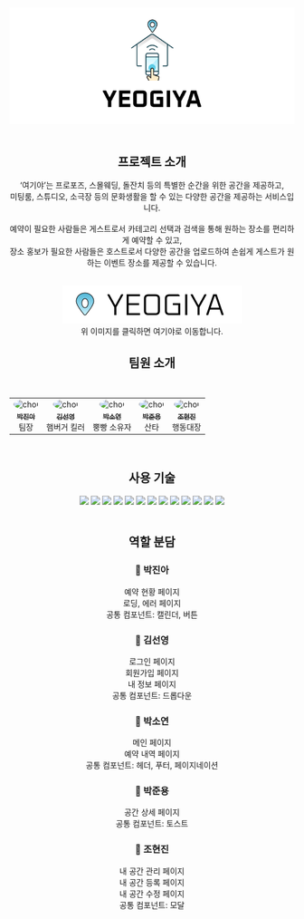 <div align="center">

<img src="./public/assets/images/yeogiya.png">
<br>
<br>
<h2>프로젝트 소개</h2>
‘여기야’는 프로포즈, 스몰웨딩, 돌잔치 등의 특별한 순간을 위한 공간을 제공하고,<br>
미팅룸, 스튜디오, 소극장 등의 문화생활을 할 수 있는 다양한 공간을 제공하는 서비스입니다.
<br>
<br>
예약이 필요한 사람들은 게스트로서 카테고리 선택과 검색을 통해 원하는 장소를 편리하게 예약할 수 있고,<br>
장소 홍보가 필요한 사람들은 호스트로서 다양한 공간을 업로드하여 손쉽게 게스트가 원하는 이벤트 장소를 제공할 수 있습니다.
<br>
<br>



<a href="https://yeogiya.es6.kr/"><img src="./public/assets/images/yeogiya-small.png"></a>
<br>
위 이미지를 클릭하면 여기야로 이동합니다.

<h2>팀원 소개</h2>
<br>
<table>
  <tbody>
    <tr>
      <td align="center">
        <img width="100px" alt="choi" src="https://media.discordapp.net/attachments/1240464534599237683/1240471205836750858/a.jpg?ex=6646ae56&is=66455cd6&hm=04ce6fc79dc0f5af8937b3c647764bd617fcb978f0b30cdbbe9d5f9d57b9d26f&=&format=webp&width=468&height=468" {: style="border-radius: 50%; width:100px; height:100px; "}>
        <a href="https://github.com/jinahp"><br /><sub><b>박진아</b></a><br />
        팀장 </sub></br>
      </td>
      <td align="center">
        <img width="100px" alt="choi" src="https://search.pstatic.net/common/?src=http%3A%2F%2Fblogfiles.naver.net%2FMjAyMTEwMTdfMTc1%2FMDAxNjM0NDQ1MzcxODU5.PHNBoOdy2S68bUlIfXwi5WKrCzSp8tCbANXE0ukp5sAg.VfB1Si_J0GOIjzMeShoOzTIe9KTxYbU1_sgHMGSS_BEg.JPEG.arashi1124%2F211016_02.JPG&type=sc960_832" {: style="border-radius: 50%; width:100px; height:100px; object-fit: cover;"}>
        <a href="https://github.com/kimsuns"><br /><sub><b>김선영</b></a><br />
        햄버거 킬러</sub></br>
      </td>
      <td align="center">
        <img width="100px" alt="choi" src="https://cdn.discordapp.com/attachments/1240464534599237683/1240464785263562762/0111c889a14c6a9d.png?ex=6646a85b&is=664556db&hm=41f8e7434ea0c5c062cfb9c0deb6437c134a69f6703d8b40627f6d5d477d0ce0&" {: style="border-radius: 50%; width:100px; height:100px; object-fit: cover;"}>
        <a href="https://github.com/soyxxn"><br /><sub><b>박소연</b></a><br />
        뿡빵 소유자</sub></br>
      </td>
      <td align="center">
        <img width="100px" alt="choi" src="https://blogfiles.pstatic.net/MjAyMTA2MTZfMzIg/MDAxNjIzODE3NDkyODk1.kPvbGNe0n_7RVvn0K9xnXAn7N0ETjl3P3P8MhGqYSbsg.cS4u37hSkbSpiWmf6PfGUTnZbCLanI7zGZyc6uvklUUg.JPEG.alsgml7640/IMG_2508.JPG" {: style="border-radius: 50%; width:100px; height:100px; object-fit: cover;"}>
        <a href="https://github.com/mocking-tiger"><br /><sub><b>박준용</b></a><br />
        산타</sub></br>
      </td>
      <td align="center">
        <img width="100px" alt="choi" src="https://media.discordapp.net/attachments/1240464534599237683/1240465166923989053/b71449f8-e830-45a0-bb4d-7b1a328e19f2.jpg?ex=6646a8b6&is=66455736&hm=7a94d5bf83419c3946b560094f5adfbb3f90aa15dc4548a27d69058cadd96386&=&format=webp" {: style="border-radius: 50%; width:100px; height:100px; object-fit: cover;"}>
        <a href="https://github.com/ahrrrl"><br /><sub><b>조현진</b></a><br />
        행동대장</sub></br>
      </td>
  </tbody>
</table>
<br>
<h2>사용 기술</h2>
<img src="https://img.shields.io/badge/react-skyblue?style=for-the-badge&logo=react&logoColor=white">
<img src="https://img.shields.io/badge/typescript-blue?style=for-the-badge&logo=typescript&logoColor=white">
<img src="https://img.shields.io/badge/vite-orange?style=for-the-badge&logo=vite&logoColor=white">
<img src="https://img.shields.io/badge/axios-yellow?style=for-the-badge&logo=axios&logoColor=white">
<img src="https://img.shields.io/badge/eslint-lightgrey?style=for-the-badge&logo=eslint&logoColor=white">
<img src="https://img.shields.io/badge/prettier-pink?style=for-the-badge&logo=prettier&logoColor=white">
<img src="https://img.shields.io/badge/husky-green?style=for-the-badge&logo=husky&logoColor=white">
<img src="https://img.shields.io/badge/scss-pink?style=for-the-badge&logo=sass&logoColor=white">
<img src="https://img.shields.io/badge/react--hook--form-purple?style=for-the-badge&logo=react&logoColor=white">
<img src="https://img.shields.io/badge/redux--toolkit-purple?style=for-the-badge&logo=redux&logoColor=white">
<img src="https://img.shields.io/badge/react--daum--postcode-blue?style=for-the-badge&logo=react&logoColor=white">
<img src="https://img.shields.io/badge/date--fns-green?style=for-the-badge&logo=&logoColor=white">
<img src="https://img.shields.io/badge/react--slick-pink?style=for-the-badge&logo=react&logoColor=white">
<br>
<br>

<h2>역할 분담</h2>
<h3>🌊 박진아<br></h3>
예약 현황 페이지<br>
로딩, 에러 페이지<br>
공통 컴포넌트: 캘린더, 버튼<br>
<h3>🌊 김선영<br></h3>
로그인 페이지<br>
회원가입 페이지<br>
내 정보 페이지<br>
공통 컴포넌트: 드롭다운<br>
<h3>🌊 박소연<br></h3>
메인 페이지<br>
예약 내역 페이지<br>
공통 컴포넌트: 헤더, 푸터, 페이지네이션<br>
<h3>🌊 박준용<br></h3>
공간 상세 페이지<br>
공통 컴포넌트: 토스트<br>
<h3>🌊 조현진<br></h3>
내 공간 관리 페이지<br>
내 공간 등록 페이지<br>
내 공간 수정 페이지<br>
공통 컴포넌트: 모달<br>
<br>
</div>
